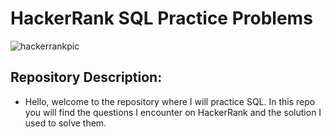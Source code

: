 # HackerRank SQL Practice Problems
![hackerrankpic](https://wearetechwomen.com/wp-content/uploads/2019/04/Hacker-Rank.png)

## Repository Description:
* Hello, welcome to the repository where I will practice SQL.  In this repo you will find the questions I encounter on HackerRank and the solution I used to solve them.  